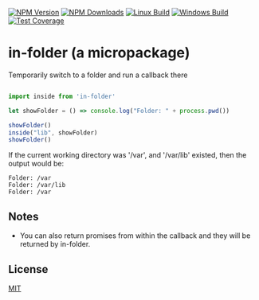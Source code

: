   [![NPM Version][npm-image]][npm-url]
  [![NPM Downloads][downloads-image]][downloads-url]
  [![Linux Build][travis-image]][travis-url]
  [![Windows Build][appveyor-image]][appveyor-url]
  [![Test Coverage][coveralls-image]][coveralls-url]
  
# in-folder (a micropackage)
Temporarily switch to a folder and run a callback there


```javascript

import inside from 'in-folder'

let showFolder = () => console.log("Folder: " + process.pwd())

showFolder()
inside("lib", showFolder)
showFolder()

```

If the current working directory was '/var', and '/var/lib' existed, then the output would be:
```
Folder: /var
Folder: /var/lib
Folder: /var
```

## Notes
* You can also return promises from within the callback and they will be returned by in-folder.

## License

[MIT](LICENSE)

[npm-image]: https://img.shields.io/npm/v/in-folder.svg
[npm-url]: https://npmjs.org/package/in-folder
[downloads-image]: https://img.shields.io/npm/dm/in-folder.svg
[downloads-url]: https://npmjs.org/package/in-folder
[travis-image]: https://img.shields.io/travis/mindlapse/in-folder/master.svg?label=linux
[travis-url]: https://travis-ci.org/mindlapse/in-folder
[appveyor-image]: https://img.shields.io/appveyor/ci/mindlapse/in-folder/master.svg?label=windows
[appveyor-url]: https://ci.appveyor.com/project/mindlapse/in-folder
[coveralls-image]: https://img.shields.io/coveralls/mindlapse/in-folder/master.svg
[coveralls-url]: https://coveralls.io/r/mindlapse/in-folder?branch=master
